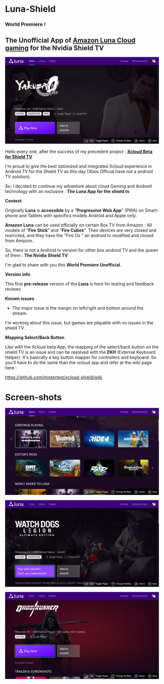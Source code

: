 # Luna-Shield 



### World Premiere !

## The Unofficial App of <u>Amazon Luna Cloud gaming</u> for the Nvidia Shield TV

![Luna_intro](https://github.com/mistertest/luna-shield/blob/main/images/luna_int6.png)




Hello every one, after the success of my precedent project : 
**[Xcloud Beta for Shield TV](https://github.com/mistertest/xcloud-shield)**

I'm proud to give the best optimized and integrated Xcloud experience in Android TV for the Shield TV as this day (Xbox Official have not a android TV solution).

So, I decided to continue my adventure about cloud Gaming and Android technology with an exclusive : **The Luna App for the shield tv**.





**Context**

Originally **Luna** is **accessible** by a "**Progressive Web App**" (PWA) on Smart-phone and Tablets with specifics models Android and Apple only. 

**Amazon Luna** can be used officially on certain Box TV from Amazon : All models of "**Fire Stick**" and "**Fire Cubes**". 
Their devices are very closed and restricted, and they have the "Fire Os " an android tv modified and closed from Amazon.

So, there is not a Android tv version for other box android TV and the queen of them : **The Nvidia Shield TV**

I'm glad to share with you this **World Premiere Unofficial**.





**Version info**

This first **pre-release** version of the **Luna** is here for testing and feedback reviews





**Known issues**

- The major issue is the margin on left/right and bottom around the stream. 

I'm working about this issue, but games are playable with no issues in the shield TV.



**Mapping Select/Back Button**

Like with the Xcloud beta App, the mapping of the select/back button on the shield TV is an issue and can be resolved with the **EKH** (External Keyboard Helper). It's basically a key button mapper for controllers and keyboard. So you'll have to do the same than the xcloud app and refer at the wiki page here :

 https://github.com/mistertest/xcloud-shield/wiki
 
 
 # **Screen-shots**
 
 
 ![Xcloud_beta_home_icon](https://github.com/mistertest/luna-shield/blob/main/images/luna_int1.png)
 
 ![Xcloud_beta_home_icon](https://github.com/mistertest/luna-shield/blob/main/images/luna_int3.png)
 
 ![Xcloud_beta_home_icon](https://github.com/mistertest/luna-shield/blob/main/images/luna_int7.png)
